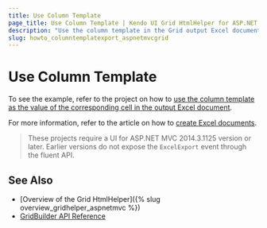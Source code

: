 ```yaml
---
title: Use Column Template
page_title: Use Column Template | Kendo UI Grid HtmlHelper for ASP.NET MVC
description: "Use the column template in the Grid output Excel document."
slug: howto_columntemplatexport_aspnetmvcgrid
---
```


# Use Column Template

To see the example, refer to the project on how to [use the column template as the value of the corresponding cell in the output Excel document](https://github.com/telerik/ui-for-aspnet-mvc-examples/tree/master/grid/column-template-excel).

For more information, refer to the article on how to [create Excel documents](http://docs.telerik.com/kendo-ui/framework/excel/introduction#create-excel-document).


>
> These projects require a UI for ASP.NET MVC 2014.3.1125 version or later. Earlier versions do not expose the `ExcelExport` event through the fluent API.

## See Also

* [Overview of the Grid HtmlHelper]({% slug overview_gridhelper_aspnetmvc %})
* [GridBuilder API Reference](http://docs.telerik.com/aspnet-mvc/api/Kendo.Mvc.UI.Fluent/GridBuilder)

